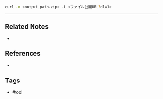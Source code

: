 ```bash
curl -o <output_path.zip> -L <ファイル公開URL?dl=1>
 ```
 
 ---
## Related Notes
- 

## References
- 

## Tags
- #tool